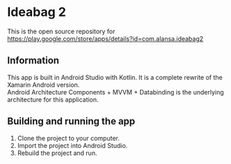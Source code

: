 # Ideabag 2

This is the open source repository for https://play.google.com/store/apps/details?id=com.alansa.ideabag2

## Information

This app is built in Android Studio with Kotlin. It is a complete rewrite of the Xamarin Android version.<br>
Android Architecture Components + MVVM + Databinding is the underlying architecture for this application.

## Building and running the app

1.  Clone the project to your computer.
2.  Import the project into Android Studio.
3.  Rebuild the project and run.
